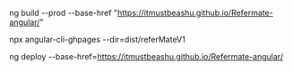 ng build --prod --base-href "https://itmustbeashu.github.io/Refermate-angular/"

 npx angular-cli-ghpages --dir=dist/referMateV1

 ng deploy --base-href=https://itmustbeashu.github.io/Refermate-angular/